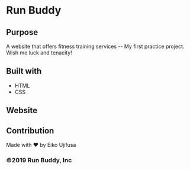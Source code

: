 # Run Buddy

## Purpose 
A website that offers fitness training services -- 
My first practice project. Wish me luck and tenacity!

## Built with
* HTML
* CSS

## Website


## Contribution 
Made with ❤️ by Eiko Ujifusa

### ©️2019 Run Buddy, Inc 
